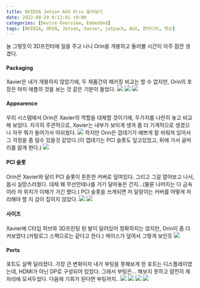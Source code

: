 ```yaml
---
title: NVIDIA Jetson AGX Orin 둘러보기
date: 2022-08-28 0:11:01 +9:00
categories: [Device Overview, Embedded]
tags: [NVIDIA, ORIN, Jetson, Xavier, jetpack, AGX, 엔비디아, 젯슨]
---
```

늘 그렇듯이 3D프린터에 일을 주고 나니 Orin을 개봉하고 둘러볼 시간이 아주 잠깐 생겼다.

<h4>Packaging</h4>
Xavier은 내가 개봉하지 않았기에, 두 제품간의 패키징 비교는 할 수 없지만, Orin의 포장은 마치 애플의 것을 보는 것 같은 기분이 들었다.
<img src="/assets/img/Orin/1.jpg">
<img src="/assets/img/Orin/2.jpg">
<img src="/assets/img/Orin/3.jpg">


<h4>Appearence</h4>
우리 시스템에서 Orin은 Xavier의 역할을 대체할 것이기에, 두가지를 나란히 놓고 비교해 보았다.
지극히 주관적으로, Xavier는 내부가 보이게 생겨 좀 더 기계적으로 생겼으나 자꾸 뭐가 들어가서 아쉬웠다.
<img src="/assets/img/Orin/9.jpg">
하지만 Orin은 껍데기가 예쁘게 잘 씌워져 있어서 그 걱정을 좀 덜수 있을것 같았다.(이 껍데기는 PCI 슬롯도 덮고있었고, 뒤에 가서 골머리를 앓게 한다.)
<img src="/assets/img/Orin/1.jpg">

<h4>PCI 슬롯</h4>
Orin은 Xavier와 달리 PCI 슬롯이 튼튼한 커버로 덮여있다.
그리고 그걸 열어보고 나서, 몹시 실망스러웠다.
대체 왜 무선안테나를 거기 달아놓은 건지...(물론 나머지는 다 금속이라 저 위치가 이해가 가긴 했다.)
PCI 슬롯을 쓰게되면 저 달랑이는 커버를 어떻게 처리해야 할 지 감이 잡히지 않았다.
<img src="/assets/img/Orin/10.jpg">
<img src="/assets/img/Orin/11.jpg">


<h4>사이즈</h4>
Xavier에 C타입 허브와 3D프린팅 된 발이 달려있어 정확하지는 않지만, Orin이 좀 더 커보였다.(카탈로그 스펙으로는 같다고 한다.)
케이스가 덮여서 그렇게 보인듯
<img src="/assets/img/Orin/4.jpg">

<h4>Ports</h4>
포트도 살짝 달라졌다.
가장 큰 변화이자 내가 부팅을 못해보게 한 포트는 디스플레이였는데, HDMI가 아닌 DP로 구성되어 있었다.
그래서 부팅은... 해보지 못하고 얌전히 제자리에 모셔두었다.
다음에 기회가 된다면 부팅까지..

<img src="/assets/img/Orin/5.jpg">
<img src="/assets/img/Orin/6.jpg">
<img src="/assets/img/Orin/7.jpg">
<img src="/assets/img/Orin/8.jpg">



